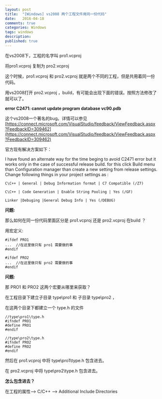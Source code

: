 ```yaml
---
layout: post
title:  "[Windows] vs2008 两个工程文件用同一份代码"
date:   2016-04-18
comments: true
categories: Windows
tags: windows
description:
published: true
---
```



在vs2008下，工程的名字叫 pro1.vcproj

将pro1.vcproj 复制为 pro2.vcproj

这个时候，pro1.vcproj 和 pro2.vcproj 就是两个不同的工程，但是共用着同一份代码。

用vs2008打开 pro2.vcproj ，build，有可能会出现下面的错误。按照方法修改了就可以了。

**error C2471: cannot update program database vc90.pdb**

这个vs2008一个著名的bug。详情可以参见[https://connect.microsoft.com/VisualStudio/feedback/ViewFeedback.aspx?FeedbackID=309462](https://connect.microsoft.com/VisualStudio/feedback/ViewFeedback.aspx?FeedbackID=309462)

官方现有解决方案如下：

I have found an alternate way for the time beging to avoid C2471 error but it works only in the case of successful release build.
for this click Build menu than Configuration manager than create a new setting from release settings. Change following things in your project settings as :

```
C\C++ | General | Debug Information format | C7 Compatible (/Z7)

C\C++ | Code Generation | Enable String Pooling | Yes (/GF)

Linker |Debuging |General Debug Info | Yes (/DEBUG)
```

**问题:**

那么如何在同一份代码里面区分是 pro1.vcproj 还是 pro2.vcproj 在build ？

用宏定义:

```
#ifdef PRO1
...  //在这里做只有 pro1 需要做的事
#endif

#ifdef PRO2
...  //在这里做只有 pro2 需要做的事
#endif
```

**问题:**

那 PRO1 和 PRO2 这两个宏要从哪里来获取？

在工程目录下建立子目录 type\pro1 和 子目录 type\pro2 ，

在这两个目录下都建立一个 type.h 的文件


```
//type\pro1\type.h
#ifndef PRO1
#define PRO1
#endif
```

```
//type\pro2\type.h
#ifndef PRO2
#define PRO2
#endif
```

然后在 pro1.vcproj 中将 type\pro1\type.h 包含进去。

在 pro2.vcproj 中将 type\pro2\type.h 包含进去。

**怎么包含进去？**

在工程的属性--> C/C++ --> Additional Include Directories
